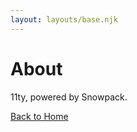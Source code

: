 ```yaml
---
layout: layouts/base.njk
---
```


# About

11ty, powered by Snowpack.

<a href="/">Back to Home</a>
